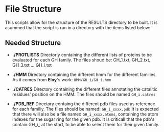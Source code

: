 # File Structure

This scripts allow for the structure of the RESULTS directory to be built. It is asummed that the script is run in a directory with the items listed below:

## Needed Structure

* **./PROTLISTS**
Directoriy containing the different lists of proteins to be evaluated for each GH family. The files shoud be: GH_1.txt, GH_2.txt, GH_3.txt ... GH_i.txt

* **./HMM**
Directory containing the different hmm for the different families. As it comes from **Eloy**'s work: ```HMM/GH_i/GH_i.hmm```

* **./CATRES**
Directory containing the different files annotating the catalitic residues' position on the HMM. The files should be named ```GH_i.catres```

* **./PDB_REF**
Directory containg the different pdb files used as reference for each familiy. The files should be named: ```GH_i_xxxx.pdb```
It is expected that there will also be a file named ```GH_i_xxxx.atoms```, containing the atom indexes for the sugar ring for the given pdb.
It is criticall that the pdb's contain GH_i_ at the start, to be able to select them for their given family.
